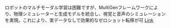 ロボットのマルチモーダル学習は困難ですが、MultiGenフレームワークにより、物理シミュレーターと生成モデルを統合し、視覚と音声のシミュレーションを実現。これにより、実データなしで効果的なゼロショット転移が可
[Link](http://arxiv.org/abs/2507.02864v1)

